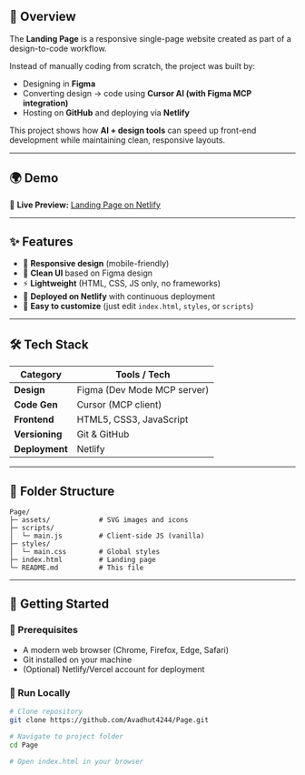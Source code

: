## 📖 Overview
The **Landing Page** is a responsive single-page website created as part of a design-to-code workflow.  

Instead of manually coding from scratch, the project was built by:  
- Designing in **Figma**  
- Converting design → code using **Cursor AI (with Figma MCP integration)**  
- Hosting on **GitHub** and deploying via **Netlify**  

This project shows how **AI + design tools** can speed up front-end development while maintaining clean, responsive layouts.

---

## 🌍 Demo
🚀 **Live Preview:** [Landing Page on Netlify](https://aquamarine-sunburst-436f27.netlify.app/)  

---

## ✨ Features
- 📱 **Responsive design** (mobile-friendly)  
- 🎨 **Clean UI** based on Figma design  
- ⚡ **Lightweight** (HTML, CSS, JS only, no frameworks)  
- 🚀 **Deployed on Netlify** with continuous deployment  
- 🔧 **Easy to customize** (just edit `index.html`, `styles`, or `scripts`)  

---

## 🛠 Tech Stack

| Category        | Tools / Tech |
|-----------------|--------------|
| **Design**      | Figma (Dev Mode MCP server) |
| **Code Gen**    | Cursor (MCP client) |
| **Frontend**    | HTML5, CSS3, JavaScript |
| **Versioning**  | Git & GitHub |
| **Deployment**  | Netlify |

---

## 📂 Folder Structure

```
Page/
├─ assets/            # SVG images and icons
├─ scripts/
│  └─ main.js         # Client-side JS (vanilla)
├─ styles/
│  └─ main.css        # Global styles
├─ index.html         # Landing page
└─ README.md          # This file
```


---

## 🚀 Getting Started

### 🔹 Prerequisites
- A modern web browser (Chrome, Firefox, Edge, Safari)  
- Git installed on your machine  
- (Optional) Netlify/Vercel account for deployment  

### 🔹 Run Locally
```bash
# Clone repository
git clone https://github.com/Avadhut4244/Page.git

# Navigate to project folder
cd Page

# Open index.html in your browser


